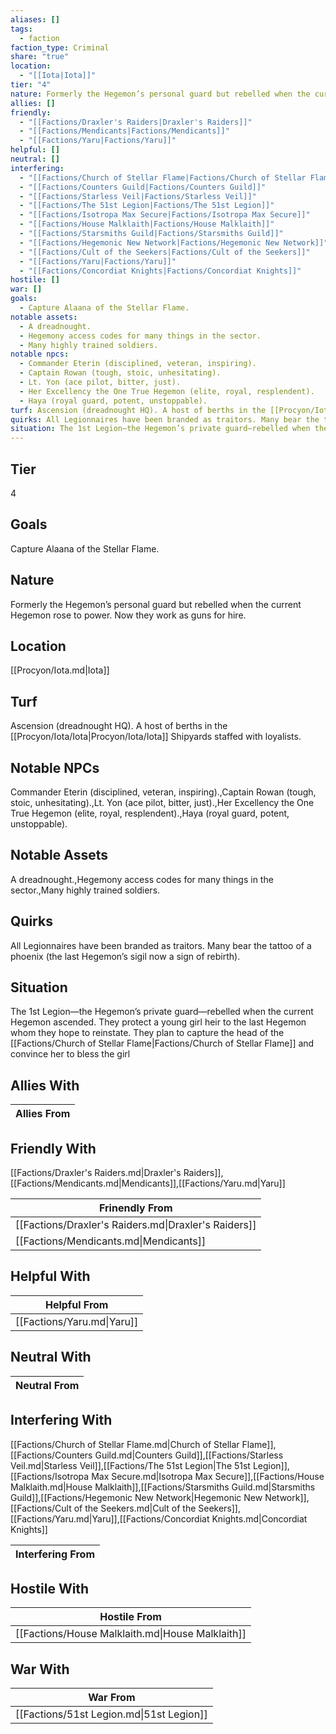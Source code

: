 ```yaml
---
aliases: []
tags:
  - faction
faction_type: Criminal
share: "true"
location:
  - "[[Iota|Iota]]"
tier: "4"
nature: Formerly the Hegemon’s personal guard but rebelled when the current Hegemon rose to power. Now they work as guns for hire.
allies: []
friendly:
  - "[[Factions/Draxler's Raiders|Draxler's Raiders]]"
  - "[[Factions/Mendicants|Factions/Mendicants]]"
  - "[[Factions/Yaru|Factions/Yaru]]"
helpful: []
neutral: []
interfering:
  - "[[Factions/Church of Stellar Flame|Factions/Church of Stellar Flame]]"
  - "[[Factions/Counters Guild|Factions/Counters Guild]]"
  - "[[Factions/Starless Veil|Factions/Starless Veil]]"
  - "[[Factions/The 51st Legion|Factions/The 51st Legion]]"
  - "[[Factions/Isotropa Max Secure|Factions/Isotropa Max Secure]]"
  - "[[Factions/House Malklaith|Factions/House Malklaith]]"
  - "[[Factions/Starsmiths Guild|Factions/Starsmiths Guild]]"
  - "[[Factions/Hegemonic New Network|Factions/Hegemonic New Network]]"
  - "[[Factions/Cult of the Seekers|Factions/Cult of the Seekers]]"
  - "[[Factions/Yaru|Factions/Yaru]]"
  - "[[Factions/Concordiat Knights|Factions/Concordiat Knights]]"
hostile: []
war: []
goals:
  - Capture Alaana of the Stellar Flame.
notable assets:
  - A dreadnought.
  - Hegemony access codes for many things in the sector.
  - Many highly trained soldiers.
notable npcs:
  - Commander Eterin (disciplined, veteran, inspiring).
  - Captain Rowan (tough, stoic, unhesitating).
  - Lt. Yon (ace pilot, bitter, just).
  - Her Excellency the One True Hegemon (elite, royal, resplendent).
  - Haya (royal guard, potent, unstoppable).
turf: Ascension (dreadnought HQ). A host of berths in the [[Procyon/Iota/Iota|Procyon/Iota/Iota]] Shipyards staffed with loyalists.
quirks: All Legionnaires have been branded as traitors. Many bear the tattoo of a phoenix (the last Hegemon’s sigil now a sign of rebirth).
situation: The 1st Legion—the Hegemon’s private guard—rebelled when the current Hegemon ascended. They protect a young girl heir to the last Hegemon whom they hope to reinstate. They plan to capture the head of the [[Factions/Church of Stellar Flame|Factions/Church of Stellar Flame]] and convince her to bless the girl
---
```

## Tier

4

## Goals

Capture Alaana of the Stellar Flame.

## Nature

Formerly the Hegemon’s personal guard but rebelled when the current Hegemon rose to power. Now they work as guns for hire.

## Location

[[Procyon/Iota.md|Iota]]

## Turf

Ascension (dreadnought HQ). A host of berths in the [[Procyon/Iota/Iota|Procyon/Iota/Iota]] Shipyards staffed with loyalists.

## Notable NPCs

Commander Eterin (disciplined, veteran, inspiring).,Captain Rowan (tough, stoic, unhesitating).,Lt. Yon (ace pilot, bitter, just).,Her Excellency the One True Hegemon (elite, royal, resplendent).,Haya (royal guard, potent, unstoppable).

## Notable Assets

A dreadnought.,Hegemony access codes for many things in the sector.,Many highly trained soldiers.

## Quirks

All Legionnaires have been branded as traitors. Many bear the tattoo of a phoenix (the last Hegemon’s sigil now a sign of rebirth).

## Situation

The 1st Legion—the Hegemon’s private guard—rebelled when the current Hegemon ascended. They protect a young girl heir to the last Hegemon whom they hope to reinstate. They plan to capture the head of the [[Factions/Church of Stellar Flame|Factions/Church of Stellar Flame]] and convince her to bless the girl

## Allies With



| Allies From |
| ----------- |


## Friendly With

[[Factions/Draxler's Raiders.md|Draxler's Raiders]],[[Factions/Mendicants.md|Mendicants]],[[Factions/Yaru.md|Yaru]]

| Frinendly From                                       |
| ---------------------------------------------------- |
| [[Factions/Draxler's Raiders.md\|Draxler's Raiders]] |
| [[Factions/Mendicants.md\|Mendicants]]               |


## Helpful With



| Helpful From               |
| -------------------------- |
| [[Factions/Yaru.md\|Yaru]] |


## Neutral With




| Neutral From |
| ------------ |



## Interfering With

[[Factions/Church of Stellar Flame.md|Church of Stellar Flame]],[[Factions/Counters Guild.md|Counters Guild]],[[Factions/Starless Veil.md|Starless Veil]],[[Factions/The 51st Legion|The 51st Legion]],[[Factions/Isotropa Max Secure.md|Isotropa Max Secure]],[[Factions/House Malklaith.md|House Malklaith]],[[Factions/Starsmiths Guild.md|Starsmiths Guild]],[[Factions/Hegemonic New Network|Hegemonic New Network]],[[Factions/Cult of the Seekers.md|Cult of the Seekers]],[[Factions/Yaru.md|Yaru]],[[Factions/Concordiat Knights.md|Concordiat Knights]]


| Interfering From |
| ---------------- |



## Hostile With




| Hostile From                                     |
| ------------------------------------------------ |
| [[Factions/House Malklaith.md\|House Malklaith]] |



## War With



| War From                                 |
| ---------------------------------------- |
| [[Factions/51st Legion.md\|51st Legion]] |

